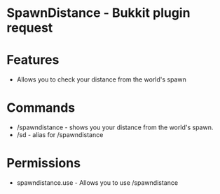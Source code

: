 SpawnDistance - Bukkit plugin request
===========================

Features
========
* Allows you to check your distance from the world's spawn

Commands
========
* /spawndistance - shows you your distance from the world's spawn.
* /sd - alias for /spawndistance

Permissions
===========
* spawndistance.use - Allows you to use /spawndistance